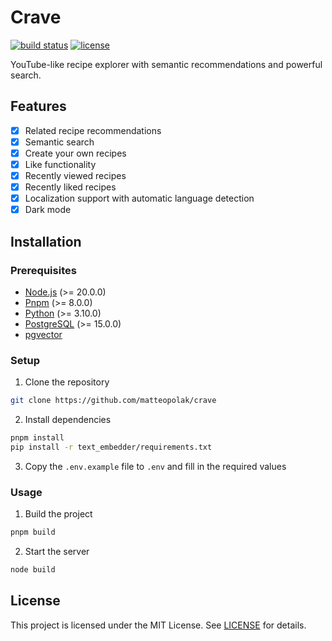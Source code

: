 # Crave

[![build status](https://github.com/matteopolak/jukebox/actions/workflows/ci.yml/badge.svg)](.github/workflows/ci.yml)
[![license](https://img.shields.io/github/license/matteopolak/crave.svg)](LICENSE)

YouTube-like recipe explorer with semantic recommendations and powerful search.

## Features

- [x] Related recipe recommendations
- [x] Semantic search
- [x] Create your own recipes
- [x] Like functionality
- [x] Recently viewed recipes
- [x] Recently liked recipes
- [x] Localization support with automatic language detection
- [x] Dark mode

## Installation

### Prerequisites

- [Node.js](https://nodejs.org/en) (>= 20.0.0)
- [Pnpm](https://pnpm.io) (>= 8.0.0)
- [Python](https://www.python.org) (>= 3.10.0)
- [PostgreSQL](https://www.postgresql.org) (>= 15.0.0)
- [pgvector](https://github.com/pgvector/pgvector)

### Setup

1. Clone the repository

```bash
git clone https://github.com/matteopolak/crave
```

2. Install dependencies

```bash
pnpm install
pip install -r text_embedder/requirements.txt
```

3. Copy the `.env.example` file to `.env` and fill in the required values

### Usage

1. Build the project

```bash
pnpm build
```

2. Start the server

```bash
node build
```

## License

This project is licensed under the MIT License. See [LICENSE](LICENSE) for details.

